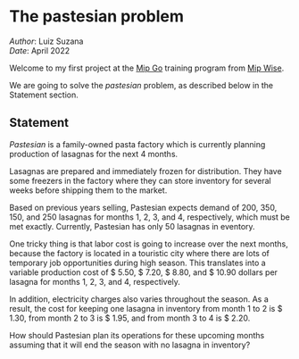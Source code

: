 # The pastesian problem

*Author*: Luiz Suzana  
*Date*: April 2022

Welcome to my first project at the [Mip Go][Mip Go] training program from [Mip Wise][Mip Wise].

We are going to solve the *pastesian* problem, as described below in the Statement section.

## Statement

*Pastesian* is a family-owned pasta factory which is currently
planning production of lasagnas for the next 4 months.

Lasagnas are prepared and immediately frozen for distribution. 
They have some freezers in the factory where they can store
inventory for several weeks before shipping them to the market.

Based on previous years selling, Pastesian expects demand of
200, 350, 150, and 250 lasagnas for months 1, 2, 3, and 4,
respectively, which must be met exactly. 
Currently, Pastesian has only 50 lasagnas in eventory. 

One tricky thing is that labor cost is going to increase over
the next months, because the factory is located in a touristic
city where there are lots of temporary job opportunities
during high season. This translates into a variable production
cost of $ 5.50, $ 7.20, $ 8.80, and $ 10.90 dollars per lasagna for 
months 1, 2, 3, and 4, respectively.

In addition, electricity charges also varies throughout the 
season. As a result, the cost for keeping one lasagna in
inventory from month 1 to 2 is $ 1.30, from month 2 to 3 is
$ 1.95, and from month 3 to 4 is $ 2.20.

How should Pastesian plan its operations for these upcoming 
months assuming that it will end the season with no lasagna
in inventory?



[Mip Go]: https://github.com/mipwise/mip_go
[Mip Wise]: https://www.mipwise.com/
